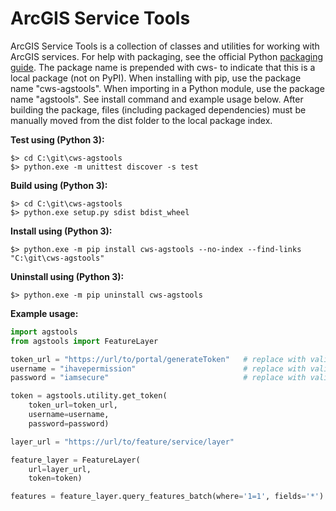 # ArcGIS Service Tools

ArcGIS Service Tools is a collection of classes and utilities for working with ArcGIS services. For help with packaging, see the official Python [packaging guide](https://packaging.python.org/tutorials/packaging-projects/). The package name is prepended with cws- to indicate that this is a local package (not on PyPI). When installing with pip, use the package name "cws-agstools". When importing in a Python module, use the package name "agstools". See install command and example usage below. After building the package, files (including packaged dependencies) must be manually moved from the dist folder to the local package index.

__Test using (Python 3):__
```
$> cd C:\git\cws-agstools
$> python.exe -m unittest discover -s test
```

__Build using (Python 3):__
```
$> cd C:\git\cws-agstools
$> python.exe setup.py sdist bdist_wheel
```

__Install using (Python 3):__
```
$> python.exe -m pip install cws-agstools --no-index --find-links "C:\git\cws-agstools"
```

__Uninstall using (Python 3):__
```
$> python.exe -m pip uninstall cws-agstools
```

__Example usage:__
```python
import agstools
from agstools import FeatureLayer

token_url = "https://url/to/portal/generateToken"   # replace with valid url
username = "ihavepermission"                        # replace with valid username
password = "iamsecure"                              # replace with valid password

token = agstools.utility.get_token(
    token_url=token_url,
    username=username,
    password=password)

layer_url = "https://url/to/feature/service/layer"

feature_layer = FeatureLayer(
    url=layer_url,
    token=token)

features = feature_layer.query_features_batch(where='1=1', fields='*')
```
